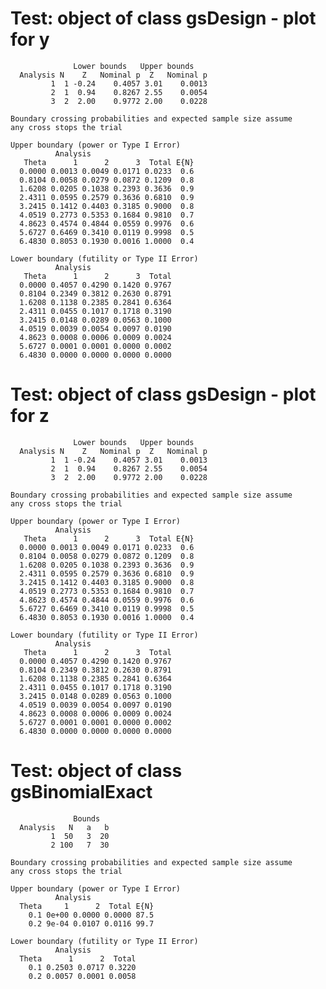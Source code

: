 # Test: object of class gsDesign - plot for y

                  Lower bounds   Upper bounds
      Analysis N    Z   Nominal p  Z   Nominal p
             1  1 -0.24    0.4057 3.01    0.0013
             2  1  0.94    0.8267 2.55    0.0054
             3  2  2.00    0.9772 2.00    0.0228
    
    Boundary crossing probabilities and expected sample size assume
    any cross stops the trial
    
    Upper boundary (power or Type I Error)
              Analysis
       Theta      1      2      3  Total E{N}
      0.0000 0.0013 0.0049 0.0171 0.0233  0.6
      0.8104 0.0058 0.0279 0.0872 0.1209  0.8
      1.6208 0.0205 0.1038 0.2393 0.3636  0.9
      2.4311 0.0595 0.2579 0.3636 0.6810  0.9
      3.2415 0.1412 0.4403 0.3185 0.9000  0.8
      4.0519 0.2773 0.5353 0.1684 0.9810  0.7
      4.8623 0.4574 0.4844 0.0559 0.9976  0.6
      5.6727 0.6469 0.3410 0.0119 0.9998  0.5
      6.4830 0.8053 0.1930 0.0016 1.0000  0.4
    
    Lower boundary (futility or Type II Error)
              Analysis
       Theta      1      2      3  Total
      0.0000 0.4057 0.4290 0.1420 0.9767
      0.8104 0.2349 0.3812 0.2630 0.8791
      1.6208 0.1138 0.2385 0.2841 0.6364
      2.4311 0.0455 0.1017 0.1718 0.3190
      3.2415 0.0148 0.0289 0.0563 0.1000
      4.0519 0.0039 0.0054 0.0097 0.0190
      4.8623 0.0008 0.0006 0.0009 0.0024
      5.6727 0.0001 0.0001 0.0000 0.0002
      6.4830 0.0000 0.0000 0.0000 0.0000

# Test: object of class gsDesign  - plot for z

                  Lower bounds   Upper bounds
      Analysis N    Z   Nominal p  Z   Nominal p
             1  1 -0.24    0.4057 3.01    0.0013
             2  1  0.94    0.8267 2.55    0.0054
             3  2  2.00    0.9772 2.00    0.0228
    
    Boundary crossing probabilities and expected sample size assume
    any cross stops the trial
    
    Upper boundary (power or Type I Error)
              Analysis
       Theta      1      2      3  Total E{N}
      0.0000 0.0013 0.0049 0.0171 0.0233  0.6
      0.8104 0.0058 0.0279 0.0872 0.1209  0.8
      1.6208 0.0205 0.1038 0.2393 0.3636  0.9
      2.4311 0.0595 0.2579 0.3636 0.6810  0.9
      3.2415 0.1412 0.4403 0.3185 0.9000  0.8
      4.0519 0.2773 0.5353 0.1684 0.9810  0.7
      4.8623 0.4574 0.4844 0.0559 0.9976  0.6
      5.6727 0.6469 0.3410 0.0119 0.9998  0.5
      6.4830 0.8053 0.1930 0.0016 1.0000  0.4
    
    Lower boundary (futility or Type II Error)
              Analysis
       Theta      1      2      3  Total
      0.0000 0.4057 0.4290 0.1420 0.9767
      0.8104 0.2349 0.3812 0.2630 0.8791
      1.6208 0.1138 0.2385 0.2841 0.6364
      2.4311 0.0455 0.1017 0.1718 0.3190
      3.2415 0.0148 0.0289 0.0563 0.1000
      4.0519 0.0039 0.0054 0.0097 0.0190
      4.8623 0.0008 0.0006 0.0009 0.0024
      5.6727 0.0001 0.0001 0.0000 0.0002
      6.4830 0.0000 0.0000 0.0000 0.0000

# Test: object of class gsBinomialExact

                  Bounds
      Analysis   N   a   b
             1  50   3  20
             2 100   7  30
    
    Boundary crossing probabilities and expected sample size assume
    any cross stops the trial
    
    Upper boundary (power or Type I Error)
              Analysis
      Theta     1      2  Total E{N}
        0.1 0e+00 0.0000 0.0000 87.5
        0.2 9e-04 0.0107 0.0116 99.7
    
    Lower boundary (futility or Type II Error)
              Analysis
      Theta      1      2  Total
        0.1 0.2503 0.0717 0.3220
        0.2 0.0057 0.0001 0.0058

